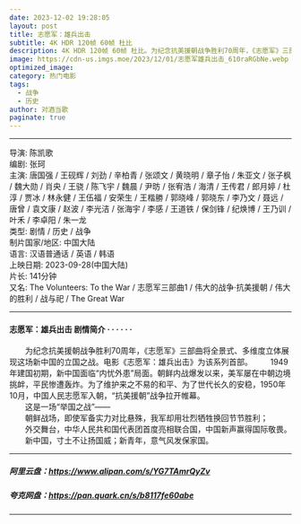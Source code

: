```yaml
---
date: 2023-12-02 19:28:05
layout: post
title: 志愿军：雄兵出击
subtitle: 4K HDR 120帧 60帧 杜比
description: 4K HDR 120帧 60帧 杜比。为纪念抗美援朝战争胜利70周年，《志愿军》三部曲将全景式、多维度立体展现这场新中国的立国之战。电影《志愿军：雄兵出击》为该系列首部...
image: https://cdn-us.imgs.moe/2023/12/01/志愿军雄兵出击_610raRGbNe.webp
optimized_image: 
category: 热门电影
tags:
  - 战争
  - 历史
author: 对酒当歌
paginate: true
---
```


---

导演: 陈凯歌  
编剧: 张珂  
主演: 唐国强 / 王砚辉 / 刘劲 / 辛柏青 / 张颂文 / 黄晓明 / 章子怡 / 朱亚文 / 张子枫 / 魏大勋 / 肖央 / 王骁 / 陈飞宇 / 魏晨 / 尹昉 / 张宥浩 / 海清 / 王传君 / 郎月婷 / 杜淳 / 贾冰 / 林永健 / 王伍福 / 安荣生 / 王楷勝 / 郭晓峰 / 郭晓东 / 李乃文 / 聂远 / 唐曾 / 袁文康 / 赵波 / 李光洁 / 张海宇 / 李感 / 王道铁 / 保剑锋 / 纪焕博 / 王乃训 / 叶禾 / 李卓阳 / 朱一龙  
类型: 剧情 / 历史 / 战争  
制片国家/地区: 中国大陆  
语言: 汉语普通话 / 英语 / 韩语  
上映日期: 2023-09-28(中国大陆)  
片长: 141分钟  
又名: The Volunteers: To the War / 志愿军三部曲1 / 伟大的战争·抗美援朝 / 伟大的胜利 / 战与祀 / The Great War  

---

#### 志愿军：雄兵出击 剧情简介 · · · · · ·

　　为纪念抗美援朝战争胜利70周年，《志愿军》三部曲将全景式、多维度立体展现这场新中国的立国之战。电影《志愿军：雄兵出击》为该系列首部。
　　1949年建国初期，新中国面临“内忧外患”局面。朝鲜内战爆发以来，美军屡在中朝边境挑衅，平民惨遭轰炸。为了维护来之不易的和平、为了世代长久的安稳，1950年10月，中国人民志愿军入朝，“抗美援朝”战争拉开帷幕。  
　　这是一场“举国之战”——  
　　朝鲜战场，即使军备实力对比悬殊，我军却用壮烈牺牲换回节节胜利；  
　　外交舞台，中华人民共和国代表团首度亮相联合国，中国新声赢得国际敬畏。  
　　新中国，寸土不让扬国威；新青年，意气风发保家国。  

---

##### 阿里云盘：<https://www.alipan.com/s/YG7TAmrQyZv>

##### 夸克网盘：<https://pan.quark.cn/s/b8117fe60abe>

---
